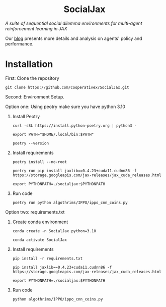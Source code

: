 <h1 align="center">SocialJax</h1>


*A suite of sequential social dilemma environments for multi-agent reinforcement learning in JAX*

Our [blog](https://sites.google.com/view/socialjax/home) presents more details and analysis on agents' policy and performance.

# Installation

First: Clone the repository
```
git clone https://github.com/cooperativex/SocialJax.git
```


Second: Environment Setup.

Option one: Using peotry
make sure you have python 3.10
  1. Install Peotry
       ```
       curl -sSL https://install.python-poetry.org | python3 -
       ```
       ```
       export PATH="$HOME/.local/bin:$PATH"
       ```
       ```
       poetry --version
       ```
    
  2. Install requirements     
       ```
       poetry install --no-root
       ```
       ```
       poetry run pip install jaxlib==0.4.23+cuda11.cudnn86 -f https://storage.googleapis.com/jax-releases/jax_cuda_releases.html
       ```
       ```
       export PYTHONPATH=./socialjax:$PYTHONPATH
       ```
  3. Run code
       ```
       poetry run python algothrims/IPPO/ippo_cnn_coins.py 
       ```

Option two: requirements.txt
  1. Create conda environment
       ```
       conda create -n SocialJax python=3.10
       ```
       ```
       conda activate SocialJax
       ```

  2. Install requirements
       ```
       pip install -r requirements.txt
       ```
       ```
       pip install jaxlib==0.4.23+cuda11.cudnn86 -f https://storage.googleapis.com/jax-releases/jax_cuda_releases.html
       ```
       ```
       export PYTHONPATH=./socialjax:$PYTHONPATH
       ```

  3. Run code
       ```
       python algothrims/IPPO/ippo_cnn_coins.py 
       ```
